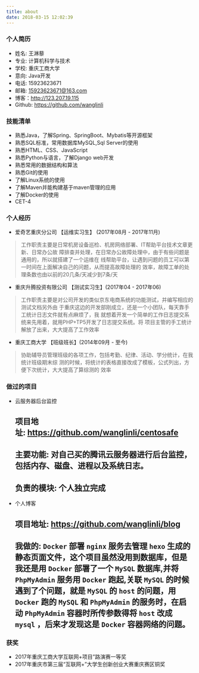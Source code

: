 ```yaml
---
title: about
date: 2018-03-15 12:02:39
---
```

### 个人简历
- 姓名: 王淋藜 
- 专业: 计算机科学与技术 
- 学校: 重庆工商大学 
- 意向: Java开发 
- 电话: 15923623671 
- 邮箱: 15923623671@163.com 
- 博客：http://123.207.19.115 
- Github: https://github.com/wanglinli
### 技能清单
- 熟悉Java，了解Spring、SpringBoot、Mybatis等开源框架 
- 熟悉SQL标准，常用数据库MySQL,Sql Server的使用 
- 熟悉HTML、CSS、JavaScript 
- 熟悉Python与语言，了解Django web开发
- 熟悉常用的数据结构和算法 
- 熟悉Git的使用 
- 了解Linux系统的使用 
- 了解Maven并能构建基于maven管理的应用 
- 了解Docker的使用 
- CET-4
### 个人经历
- 爱奇艺重庆分公司 【运维实习生】 (2017年08月 - 2017年11月)
> 工作职责主要是日常机房设备巡检、机房网络部署、IT帮助平台技术文章更新、日常办公故 障排查并处理，在日常办公故障处理中，由于有些问题是通用的，所以就搭建了一个运维在 线帮助平台，让遇到问题的员工可以第一时间在上面解决自己的问题，从而提高故障处理的 效率，故障工单的处理条数也由以前的20几条/天减少到7条/天

- 重庆升腾投资有限公司 【测试实习生】(2017年04 - 2017年06)
> 工作职责主要是对公司开发的类似京东电商系统的功能测试，并编写相应的测试文档另外由 于重庆这边的开发部刚成立，还是一个小团队，每天靠手工统计日志文件就有点麻烦了，我 就想着开发一个简单的工作日志提交系统来先用着，就用PHP+TP5开发了日志提交系统。将 项目主管的手工统计解放了出来，大大提高了工作效率

- 重庆工商大学 【班级班长】(2014年09月 - 至今)
> 协助辅导员管理班级的各项工作，包括考勤、纪律、活动、学分统计，在我统计班级期末综 测的时候，将统计的表格直接改成了模板，公式列出，方便下次统计，大大提高了算综测的 效率
### 做过的项目
- 云服务器后台监控
  ## 项目地址: https://github.com/wanglinli/centosafe
  ## 主要功能: 对自己买的腾讯云服务器进行后台监控，包括内存、磁盘、进程以及系统日志。
  ## 负责的模块: 个人独立完成
- 个人博客
  ## 项目地址: https://github.com/wanglinli/blog
  ## 我做的: `Docker` 部署 `nginx` 服务去管理 `hexo` 生成的静态页面文件，这个项目虽然没用到数据库，但是我还是用 `Docker` 部署了一个 `MySQL` 数据库,并将 `PhpMyAdmin` 服务用 `Docker` 跑起,关联 `MySQL` 的时候遇到了个问题，就是 `MySQL` 的 `host` 的问题，用 `Docker` 跑的 `MySQL` 和 `PhpMyAdmin` 的服务时，在启动 `PhpMyAdmin` 容器时所传参数得将 `host` 改成 `mysql` ，后来才发现这是 `Docker` 容器网络的问题。
### 获奖
- 2017年重庆工商大学互联网+项目”路演赛一等奖 
- 2017年重庆市第三届“互联网+”大学生创新创业大赛重庆赛区铜奖